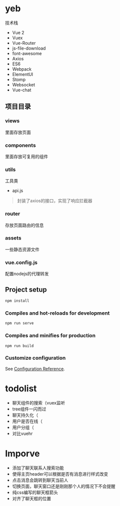 # yeb
技术栈
- Vue 2
- Vuex
- Vue-Router
- js-file-download
- font-awesome
- Axios
- ES6
- Webpack
- ElementUI
- Stomp
- Websocket
- Vue-chat
## 项目目录
### views
里面存放页面
### components
里面存放可复用的组件
### utils
工具类
- api.js
> 封装了axios的接口，实现了响应拦截器
### router
存放页面路由的信息
### assets
一些静态资源文件
### vue.config.js
配置nodejs的代理转发



## Project setup
```
npm install
```

### Compiles and hot-reloads for development
```
npm run serve
```

### Compiles and minifies for production
```
npm run build
```

### Customize configuration
See [Configuration Reference](https://cli.vuejs.org/config/).

# todolist
- 聊天组件的搜索（vuex监听
- tree组件一闪而过
- 聊天持久化（
- 用户是否在线（
- 用户分组（
- 对比vuehr

# Imporve
- 添加了聊天联系人搜索功能
- 使得主页header可以根据是否有消息进行样式改变
- 点击消息会跳转到聊天当前人
- 切换页面，聊天窗口还是刚刚那个人的情况下不会提醒 
- 纯css编写的聊天框箭头
- 对齐了聊天框的位置
